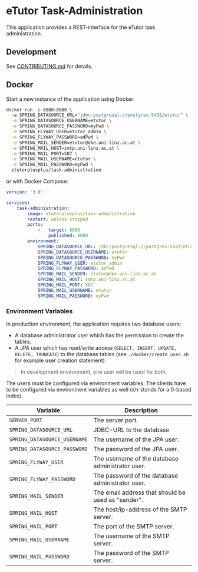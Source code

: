 # eTutor Task-Administration

This application provides a REST-interface for the eTutor task administration.

## Development

See [CONTRIBUTING.md](https://github.com/martin-temp/task-administration/blob/main/CONTRIBUTING.md) for details.

## Docker

Start a new instance of the application using Docker:

```bash
docker run -p 8080:8080 \ 
  -e SPRING_DATASOURCE_URL="jdbc:postgresql://postgres:5432/etutor" \
  -e SPRING_DATASOURCE_USERNAME=etutor \
  -e SPRING_DATASOURCE_PASSWORD=myPwd \
  -e SPRING_FLYWAY_USER=etutor_admin \
  -e SPRING_FLYWAY_PASSWORD=adPwd \
  -e SPRING_MAIL_SENDER=etutor@dke.uni-linz.ac.at \
  -e SPRING_MAIL_HOST=smtp.uni-linz.ac.at \
  -e SPRING_MAIL_PORT=587 \
  -e SPRING_MAIL_USERNAME=etutor \
  -e SPRING_MAIL_PASSWORD=myPwd \
  etutorplusplus/task-administration
```

or with Docker Compose:

```yaml
version: '3.8'

services:
    task-administration:
        image: etutorplusplus/task-administration
        restart: unless-stopped
        ports:
            -   target: 8080
                published: 8080
        environment:
            SPRING_DATASOURCE_URL: jdbc:postgresql://postgres:5432/etutor
            SPRING_DATASOURCE_USERNAME: etutor
            SPRING_DATASOURCE_PASSWORD: myPwd
            SPRING_FLYWAY_USER: etutor_admin
            SPRING_FLYWAY_PASSWORD: adPwd
            SPRING_MAIL_SENDER: etutor@dke.uni-linz.ac.at
            SPRING_MAIL_HOST: smtp.uni-linz.ac.at
            SPRING_MAIL_PORT: 587
            SPRING_MAIL_USERNAME: etutor
            SPRING_MAIL_PASSWORD: myPwd
```

### Environment Variables

In production environment, the application requires two database users:

* A database administrator user which has the permission to create the tables.
* A JPA user which has read/write access (`SELECT, INSERT, UPDATE, DELETE, TRUNCATE`) to the database tables (see `./docker/create_user.sh` for example user creation statement).

> In development environment, one user will be used for both.

The users must be configured via environment variables. The clients have to be configured via environment variables as well (`X`/`Y` stands for a 0-based index).

| Variable                     | Description                                        |
|------------------------------|----------------------------------------------------|
| `SERVER_PORT`                | The server port.                                   |
| `SPRING_DATASOURCE_URL`      | JDBC-URL to the database                           |
| `SPRING_DATASOURCE_USERNAME` | The username of the JPA user.                      |
| `SPRING_DATASOURCE_PASSWORD` | The password of the JPA user.                      |
| `SPRING_FLYWAY_USER`         | The username of the database administrator user.   |
| `SPRING_FLYWAY_PASSWORD`     | The password of the database administrator user.   |
| `SPRING_MAIL_SENDER`         | The email address that should be used as "sender". |
| `SPRING_MAIL_HOST`           | The host/ip-address of the SMTP server.            |
| `SPRING_MAIL_PORT`           | The port of the SMTP server.                       |
| `SPRING_MAIL_USERNAME`       | The username of the SMTP server.                   |
| `SPRING_MAIL_PASSWORD`       | The password of the SMTP server.                   |
